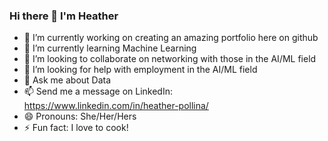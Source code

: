 
### Hi there 👋 I'm Heather


- 🔭 I’m currently working on creating an amazing portfolio here on github
- 🌱 I’m currently learning Machine Learning
- 👯 I’m looking to collaborate on networking with those in the AI/ML field
- 🤔 I’m looking for help with employment in the AI/ML field
- 💬 Ask me about Data
- 📫 Send me a message on LinkedIn: https://www.linkedin.com/in/heather-pollina/
- 😄 Pronouns: She/Her/Hers
- ⚡ Fun fact: I love to cook!

